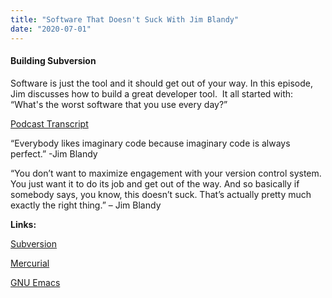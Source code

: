```yaml
---
title: "Software That Doesn't Suck With Jim Blandy"
date: "2020-07-01"
---
```


#### **Building Subversion**

Software is just the tool and it should get out of your way. In this episode, Jim discusses how to build a great developer tool.  It all started with: “What's the worst software that you use every day?” 

[Podcast Transcript](https://corecursive.com/054-software-that-doesnt-suck/)

“Everybody likes imaginary code because imaginary code is always perfect.” -Jim Blandy

“You don’t want to maximize engagement with your version control system. You just want it to do its job and get out of the way. And so basically if somebody says, you know, this doesn’t suck. That’s actually pretty much exactly the right thing.” – Jim Blandy

**Links:**

[Subversion](http://subversion.apache.org/)

[Mercurial](https://www.mercurial-scm.org/wiki/) 

[GNU Emacs](http://www.gnu.org/software/emacs/)
